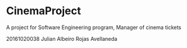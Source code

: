 # CinemaProject
A project for Software Engineering program, Manager of cinema tickets

20161020038 Julian Albeiro Rojas Avellaneda

